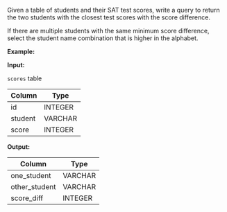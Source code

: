 ﻿
Given a table of students and their SAT test scores, write a query to return the two students with the closest test scores with the score difference.

If there are multiple students with the same minimum score difference, select the student name combination that is higher in the alphabet.

**Example:**

**Input:**

`scores`  table


| Column  |  Type   |
|---------|---------|
| id      | INTEGER |
| student | VARCHAR |
| score   | INTEGER |



**Output:**

|    Column     |  Type   |
|---------------|---------|
| one_student   | VARCHAR |
| other_student | VARCHAR |
| score_diff    | INTEGER |


